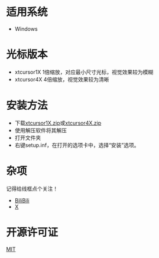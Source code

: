 # 适用系统
- Windows
# 光标版本
 - xtcursor1X
 1倍缩放，对应最小尺寸光标，视觉效果较为模糊
- xtcursor4X
4倍缩放，视觉效果较为清晰
# 安装方法
- 下载[xtcursor1X.zip](https://github.com/xiankuang/xkxkcursor/releases/latest/download/xtcursor1X.zip)或[xtcursor4X.zip](https://github.com/xiankuang/xkxkcursor/releases/latest/download/xtcursor1X.zip)
- 使用解压软件将其解压
- 打开文件夹
- 右键setup.inf，在打开的选项卡中，选择“安装”选项。
# 杂项
记得给线框点个关注！
- [BiliBili](https://space.bilibili.com/400839602)
- [X](https://twitter.com/xiankuangxk)
# 开源许可证
[MIT](LICENSE.txt)
